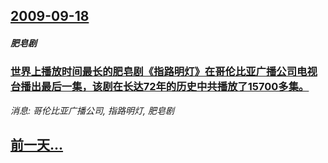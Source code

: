 ## [2009-09-18](/news/2009/09/18/index.md)

##### 肥皂剧
### [世界上播放时间最长的肥皂剧《指路明灯》在哥伦比亚广播公司电视台播出最后一集，该剧在长达72年的历史中共播放了15700多集。](/news/2009/09/18/世界上播放时间最长的肥皂剧-指路明灯-在哥伦比亚广播公司电视台播出最后一集-该剧在长达72年的历史中共播放了15700多.md)
_消息: 哥伦比亚广播公司, 指路明灯, 肥皂剧_

## [前一天...](/news/2009/09/17/index.md)

